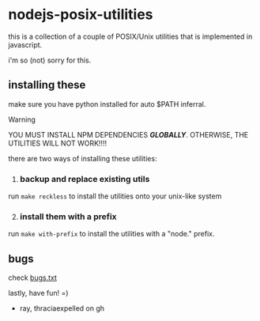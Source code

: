 # nodejs-posix-utilities
this is a collection of a couple of POSIX/Unix
utilities that is implemented in javascript.

i'm so (not) sorry for this.

## installing these
make sure you have python installed for auto
$PATH inferral.

> [!WARNING]
> YOU MUST INSTALL NPM DEPENDENCIES ***GLOBALLY***.
> OTHERWISE, THE UTILITIES WILL NOT WORK!!!!

there are two ways of installing these
utilities:

1. ### backup and replace existing utils
run `make reckless` to install the utilities
onto your unix-like system

2. ### install them with a prefix
run `make with-prefix` to install the
utilities with a "node.<util>" prefix.

## bugs
check [bugs.txt](bugs.txt)

lastly, have fun! =)
- ray, thraciaexpelled on gh
